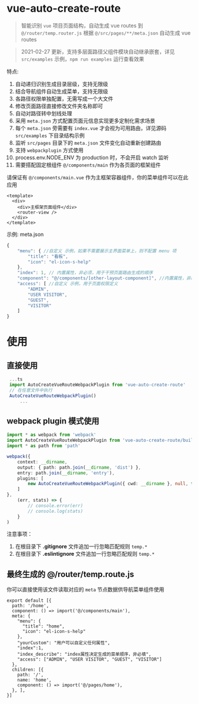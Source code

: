 # vue-auto-create-route

> 智能识别 `vue` 项目页面结构，自动生成 vue routes 到 `@/router/temp.router.js`
> 根据 `@/src/pages/**/meta.json` 自动生成 vue routes


> 2021-02-27 更新，支持多层面路径父组件模块自动继承嵌套，详见 `src/examples` 示例，`npm run examples` 运行查看效果

特点:

1. 自动递归识别生成目录层级，支持无限级
2. 结合导航组件自动生成菜单，支持无限级
3. 各路径权限单独配置，无需写成一个大文件
4. 修改页面路径直接修改文件夹名称即可
5. 自动对路径转中划线处理
6. 采用 `meta.json` 方式配置页面元信息实现更多定制化需求场景
7. 每个 `meta.json` 旁需要有 `index.vue` 才会视为可用路由，详见源码 `src/examples` 下目录结构示例
8. 监听 `src/pages` 目录下的 `meta.json` 文件变化自动重新创建路由
9. 支持 `webpackplugin` 方式使用
10. process.env.NODE_ENV 为 production 时，不会开启 watch 监听
11. 需要搭配固定根组件 `@/components/main` 作为各页面的框架组件

请保证有 `@/components/main.vue` 作为主框架容器组件，你的菜单组件可以在此应用

``` vue
<template>
  <div>
    <div>主框架页面组件</div>
    <router-view />
  </div>
</template>
``` 

示例: meta.json

``` js
{
    "menu": { //自定义 示例，如果不需要展示主界面菜单上，则不配置 menu 项
        "title": "看板",
        "icon": "el-icon-s-help"
    },
    "index": 1, // 内置属性，非必须，用于干预页面路由生成的顺序
    "component": "@/components/[other-layout-component]", //内置属性，非必须，手动改变页面对应的组件，通常不需要配置
    "access": [ //自定义 示例，用于页面权限定义
        "ADMIN",
        "USER VISITOR",
        "GUEST",
        "VISITOR"
    ]
}
```

# 使用

## 直接使用

``` js
 ...ts
 import AutoCreateVueRouteWebpackPlugin from 'vue-auto-create-route'
 // 在任意文件中执行
 AutoCreateVueRouteWebpackPlugin()
     ...
```

## webpack plugin 模式使用

``` ts
import * as webpack from 'webpack'
import AutoCreateVueRouteWebpackPlugin from 'vue-auto-create-route/build/plugin'
import * as path from 'path'

webpack({
    context: __dirname,
    output: { path: path.join(__dirname, 'dist') },
    entry: path.join(__dirname, 'entry'),
    plugins: [
        new AutoCreateVueRouteWebpackPlugin({ cwd: __dirname }, null, false)
    ]
},
    (err, stats) => {
        // console.error(err)
        // console.log(stats)
    }
)
```

注意事项：

1. 在根目录下 **.gitignore** 文件追加一行忽略匹配规则 `temp.*`
2. 在根目录下 **.eslintignore** 文件追加一行忽略匹配规则 `temp.*`

## 最终生成的 @/router/temp.route.js

你可以直接使用该文件读取对应的 `meta` 节点数据供导航菜单组件使用

``` 
export default [{
  path: '/home',
  component: () => import('@/components/main'),
  meta: {
    "menu": {
      "title": "home",
      "icon": "el-icon-s-help"
    },
    "yourCustom": "用户可以自定义任何属性",
    "index":1,
    "index_describe": "index属性决定生成的菜单顺序，非必填",
    "access": ["ADMIN", "USER VISITOR", "GUEST", "VISITOR"]
  },
  children: [{
    path: '/',
    name: 'home',
    component: () => import('@/pages/home'),
  }, ],
}]
```
